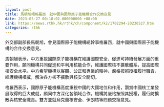 ```yaml
---
layout: post
title: 馬朝旭晤格羅西　就中國與國際原子能機構合作交換意見
date: 2023-05-27 00:18:02.000000000 +08:00
link: https://news.rthk.hk/rthk/ch/component/k2/1702294-20230527.htm
categories: rthk
---
```


外交部副部長馬朝旭，會見國際原子能機構總幹事格羅西，就中國與國際原子能機構的合作交換意見。

馬朝旭表示，中方重視國際原子能機構在維護國際安全、促進可持續發展方面的重要作用，願同機構共同促進和平利用核能合作，維護國際核不擴散體系，提高國際核安全水平。中方希望機構以客觀、公正和專業的精神，嚴格按照授權履行職責，維護機構權威，解決各方核不擴散與核安全關切。

格羅西表示，國際原子能機構高度重視中國的大國地位和作用，讚賞中國核工業發展取得的巨大成就，願同中方深化各領域合作。機構將嚴格按照其授權，履行防擴散與核安全職責。雙方並就烏克蘭核安全、伊朗核等問題交換意見。
